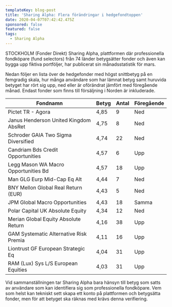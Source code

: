 ```yaml
---
templateKey: blog-post
title: 'Sharing Alpha: Flera förändringar i hedgefondtoppen'
date: 2020-04-07T07:42:42.475Z
sponsored: false
featured: false
tags:
  - Sharing Alpha
---
```

STOCKHOLM (Fonder Direkt) Sharing Alpha, plattformen där professionella fondköpare (fund selectors) från 74 länder betygsätter fonder och även kan bygga upp fiktiva portföljer, har publicerat sin månadsstatistik för mars.

Nedan följer en lista över de hedgefonder med högst snittbetyg på en femgradig skala, hur många användare som har lämnat betyg samt huruvida betyget har rört sig upp, ned eller är oförändrat jämfört med föregående månad. Endast fonder som finns till försäljning i Norden är inkluderade.

<!--StartFragment-->

| **Fondnamn**                           | **Betyg** | **Antal** | **Föregående** |
| -------------------------------------- | --------- | --------- | -------------- |
| Pictet TR - Agora                      | 4,85      | 9         | Ned            |
| Janus Henderson United Kingdom AbsRet  | 4,75      | 8         | Ned            |
| Schroder GAIA Two Sigma Diversified    | 4,74      | 22        | Ned            |
| Candriam Bds Credit Opportunities      | 4,57      | 6         | Upp            |
| Legg Mason WA Macro Opportunities Bd   | 4,57      | 18        | Upp            |
| Man GLG Eurp Mid-Cap Eq Alt            | 4,44      | 7         | Ned            |
| BNY Mellon Global Real Return (EUR)    | 4,43      | 5         | Ned            |
| JPM Global Macro Opportunities         | 4,43      | 18        | Samma          |
| Polar Capital UK Absolute Equity       | 4,34      | 12        | Ned            |
| Merian Global Equity Absolute Return   | 4,16      | 38        | Upp            |
| GAM Systematic Alternative Risk Premia | 4,11      | 16        | Upp            |
| Liontrust GF European Strategic Eq     | 4,04      | 31        | Upp            |
| RAM (Lux) Sys L/S European Equities    | 4,03      | 31        | Upp            |



<!--EndFragment-->

Vid sammanställningen tar Sharing Alpha bara hänsyn till betyg som satts av användare som kan identifiera sig som professionella fondköpare. Vem som helst kan tekniskt sett skapa ett konto på plattformen och betygsätta fonder, men för att betyget ska räknas med krävs denna verifiering.